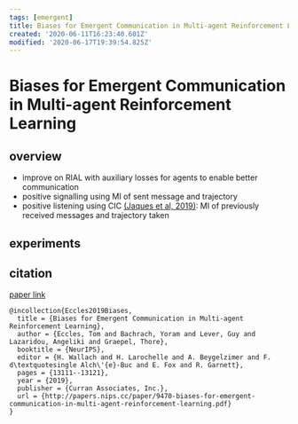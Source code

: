 ```yaml
---
tags: [emergent]
title: Biases for Emergent Communication in Multi-agent Reinforcement Learning
created: '2020-06-11T16:23:40.601Z'
modified: '2020-06-17T19:39:54.825Z'
---
```


# Biases for Emergent Communication in Multi-agent Reinforcement Learning

## overview

- improve on RIAL with auxiliary losses for agents to enable better communication
- positive signalling using MI of sent message and trajectory
- positive listening using CIC [(Jaques et al, 2019)](:note:db0ae1ff-a3a8-4d80-8743-95bf95912b60): MI of previously received messages and trajectory taken 

## experiments



## citation

[paper link](https://papers.nips.cc/paper/9470-biases-for-emergent-communication-in-multi-agent-reinforcement-learning)

```
@incollection{Eccles2019Biases,
  title = {Biases for Emergent Communication in Multi-agent Reinforcement Learning},
  author = {Eccles, Tom and Bachrach, Yoram and Lever, Guy and Lazaridou, Angeliki and Graepel, Thore},
  booktitle = {NeurIPS},
  editor = {H. Wallach and H. Larochelle and A. Beygelzimer and F. d\textquotesingle Alch\'{e}-Buc and E. Fox and R. Garnett},
  pages = {13111--13121},
  year = {2019},
  publisher = {Curran Associates, Inc.},
  url = {http://papers.nips.cc/paper/9470-biases-for-emergent-communication-in-multi-agent-reinforcement-learning.pdf}
}
```

